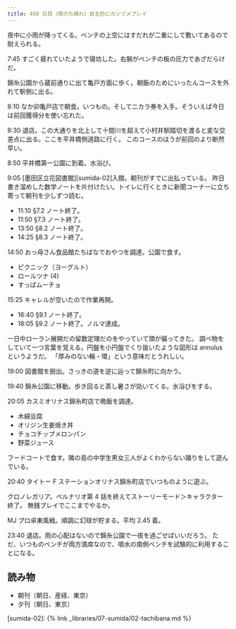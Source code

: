 ```yaml
---
title: 450 日目（雨のち晴れ）自主的にカンヅメプレイ
---
```


夜中に小雨が降ってくる。ベンチの上空にはすだれが二重にして敷いてあるので耐えられる。

7:45 すごく疲れていたようで寝坊した。右腕がベンチの板の圧力であざだらけだ。

錦糸公園から蔵前通りに出て亀戸方面に歩く。朝飯のためにいったんコースを外れて駅側に出る。

8:10 なか卯亀戸店で朝食。いつもの。そしてニカラ券を入手。そういえば今日は前回獲得分を使い忘れた。

8:30 退店。この大通りを北上して十間川を超えて小村井駅踏切を渡ると変な交差点に出る。ここを平井橋側道路に行く。
このコースのほうが前回のより断然早い。

8:50 平井橋第一公園に到着。水浴び。

9:05 [墨田区立花図書館][sumida-02]入館。朝刊がすでに出払っている。
昨日書き溜めした数学ノートを片付けたい。トイレに行くときに新聞コーナーに立ち寄って朝刊を少しずつ読む。

* 11:10 §7.2 ノート終了。
* 11:50 §7.3 ノート終了。
* 13:50 §8.2 ノート終了。
* 14:25 §8.3 ノート終了。

14:50 おっ母さん食品館たちばなでおやつを調達。公園で食す。

* ピクニック（ヨーグルト）
* ロールツナ (4)
* すっぱムーチョ

15:25 キャレルが空いたので作業再開。

* 16:40 §9.1 ノート終了。
* 18:05 §9.2 ノート終了。ノルマ達成。

一日中ローラン展開だの留数定理だのをやっていて頭が偏ってきた。
調べ物をしていて一つ言葉を覚える。円盤を小円盤でくり抜いたような図形は annulus というようだ。
「厚みのない輪・環」という意味だとうれしい。

19:00 図書館を脱出。さっきの道を逆に辿って錦糸町に向かう。

19:40 錦糸公園に移動。歩き回ると蒸し暑さが効いてくる。水浴びをする。

20:05 カスミオリナス錦糸町店で晩飯を調達。

* 木綿豆腐
* オリジン生姜焼き丼
* チョコチップメロンパン
* 野菜ジュース

フードコートで食す。隣の島の中学生男女三人がよくわからない踊りをして遊んでいる。

20:40 タイトー F ステーションオリナス錦糸町店でいつものように遊ぶ。

クロノレガリア。ベルナリオ第 4 話を終えてストーリーモード＞キャラクター終了。
無銭プレイでここまでやるか。

MJ プロ卓東風戦。順調に幻球が貯まる。平均 2.45 着。

23:40 退店。雨の心配はないので錦糸公園で一夜を過ごせばいいだろう。
ただ、いつものベンチが両方満席なので、噴水の南側ベンチを試験的に利用することになる。

## 読み物

* 朝刊（朝日、産経、東京）
* 夕刊（朝日、東京）

[sumida-02]: {% link _libraries/07-sumida/02-tachibana.md %}
